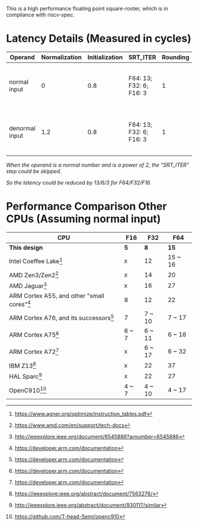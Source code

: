 

This is a high performance floating point square-rooter, which is in compliance with riscv-spec.


# Latency Details (Measured in cycles)


|Operand|Normalization|Initialization|SRT_ITER|Rounding|Total|
|------|------|------|------|------|------|
|normal input|0|0.8|F64: 13; F32: 6; F16: 3|1|F64: 15, F32: 8, F16: 5|
|denormal input|1.2|0.8|F64: 13; F32: 6; F16: 3|1|F64: 16, F32: 9, F16: 6|

_When the operand is a normal number and is a power of 2, the "SRT_ITER" step could be skipped._

_So the latency could be reduced by 13/6/3 for F64/F32/F16._

# Performance Comparison Other CPUs (Assuming normal input)

|CPU|F16|F32|F64|
|------|------|------|------|
|**This design**|**5**|**8**|**15**|
|Intel Coeffee Lake[^coffee]|x|12|15 ~ 16|
|AMD Zen3/Zen2[^amd]|x|14|20|
|AMD Jaguar[^Jaguar]|x|16|27|
|ARM Cortex A55, and other "small cores"[^arm]|8|12|22|
|ARM Cortex A76, and its successors[^arm]|7|7 ~ 10|7 ~ 17|
|ARM Cortex A75[^arm]|6 ~ 7|6 ~ 11|6 ~ 18|
|ARM Cortex A72[^arm]|x|6 ~ 17|6 ~ 32|
|IBM Z13[^ibm]|x|22|37|
|HAL Sparc[^HAL]|x|22|27|
|OpenC910[^c910]|4 ~ 7|4 ~ 10|4 ~ 17|


[^coffee]: https://www.agner.org/optimize/instruction_tables.pdf
[^amd]: https://www.amd.com/en/support/tech-docs
[^Jaguar]: http://ieeexplore.ieee.org/document/6545886?arnumber=6545886
[^arm]: https://developer.arm.com/documentation
[^ibm]: https://ieeexplore.ieee.org/abstract/document/7563276/
[^HAL]: http://ieeexplore.ieee.org/abstract/document/930117/similar
[^c910]: https://github.com/T-head-Semi/openc910
